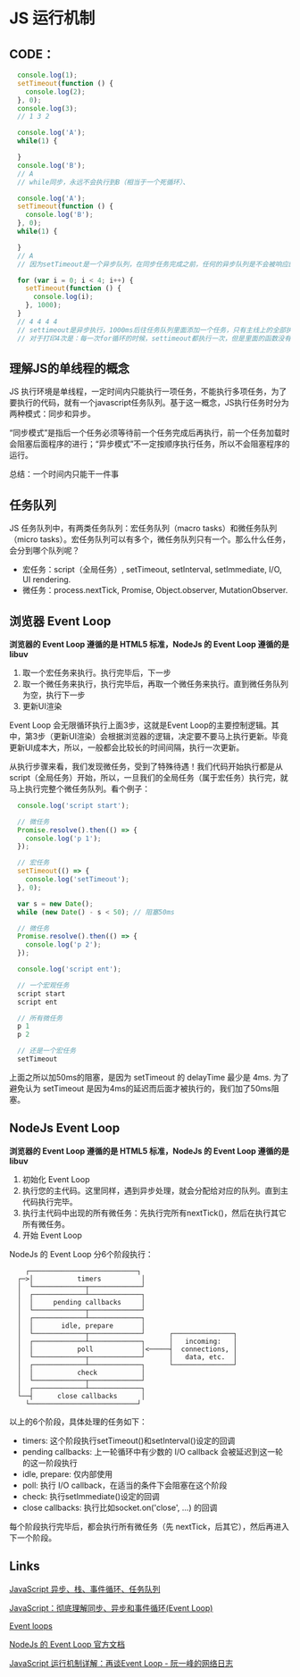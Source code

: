 # JS 运行机制

## CODE：
```js
  console.log(1);
  setTimeout(function () {
    console.log(2);
  }, 0);
  console.log(3);
  // 1 3 2

  console.log('A');
  while(1) {

  }
  console.log('B');
  // A 
  // while同步，永远不会执行到B（相当于一个死循环）、

  console.log('A');
  setTimeout(function () {
    console.log('B');
  }, 0);
  while(1) {

  }
  // A 
  // 因为setTimeout是一个异步队列，在同步任务完成之前，任何的异步队列是不会被响应的

  for (var i = 0; i < 4; i++) {
    setTimeout(function () {
      console.log(i);
    }, 1000);
  }
  // 4 4 4 4
  // settimeout是异步执行，1000ms后往任务队列里面添加一个任务，只有主线上的全部执行完，才会执行任务队列里的任务，当主线执行完成后，i是4，所以此时再去执行任务队列里的任务时，i全部是4了。
  // 对于打印4次是：每一次for循环的时候，settimeout都执行一次，但是里面的函数没有被执行，而是被放到了任务队列里面，等待执行，for循环了4次，就放了4次，当主线程执行完成后，才进入任务队列里面执行
```

## 理解JS的单线程的概念
JS 执行环境是单线程，一定时间内只能执行一项任务，不能执行多项任务，为了要执行的代码，就有一个javascript任务队列。基于这一概念，JS执行任务时分为两种模式：同步和异步。

“同步模式”是指后一个任务必须等待前一个任务完成后再执行，前一个任务加载时会阻塞后面程序的进行；“异步模式”不一定按顺序执行任务，所以不会阻塞程序的运行。

总结：一个时间内只能干一件事

## 任务队列
JS 任务队列中，有两类任务队列：宏任务队列（macro tasks）和微任务队列（micro tasks）。宏任务队列可以有多个，微任务队列只有一个。那么什么任务，会分到哪个队列呢？
* 宏任务：script（全局任务）, setTimeout, setInterval, setImmediate, I/O, UI rendering.
* 微任务：process.nextTick, Promise, Object.observer, MutationObserver.

## 浏览器 Event Loop
**浏览器的 Event Loop 遵循的是 HTML5 标准，NodeJs 的 Event Loop 遵循的是 libuv**
1. 取一个宏任务来执行。执行完毕后，下一步
2. 取一个微任务来执行，执行完毕后，再取一个微任务来执行。直到微任务队列为空，执行下一步
3. 更新UI渲染

Event Loop 会无限循环执行上面3步，这就是Event Loop的主要控制逻辑。其中，第3步（更新UI渲染）会根据浏览器的逻辑，决定要不要马上执行更新。毕竟更新UI成本大，所以，一般都会比较长的时间间隔，执行一次更新。

从执行步骤来看，我们发现微任务，受到了特殊待遇！我们代码开始执行都是从script（全局任务）开始，所以，一旦我们的全局任务（属于宏任务）执行完，就马上执行完整个微任务队列。看个例子：
```js
  console.log('script start');

  // 微任务
  Promise.resolve().then(() => {
    console.log('p 1');
  });

  // 宏任务
  setTimeout(() => {
    console.log('setTimeout');
  }, 0);

  var s = new Date();
  while (new Date() - s < 50); // 阻塞50ms

  // 微任务
  Promise.resolve().then(() => {
    console.log('p 2');
  });

  console.log('script ent');

  // 一个宏观任务
  script start
  script ent

  // 所有微任务
  p 1
  p 2

  // 还是一个宏任务
  setTimeout
```
上面之所以加50ms的阻塞，是因为 setTimeout 的 delayTime 最少是 4ms. 为了避免认为 setTimeout 是因为4ms的延迟而后面才被执行的，我们加了50ms阻塞。

## NodeJs Event Loop
**浏览器的 Event Loop 遵循的是 HTML5 标准，NodeJs 的 Event Loop 遵循的是 libuv**

1. 初始化 Event Loop
2. 执行您的主代码。这里同样，遇到异步处理，就会分配给对应的队列。直到主代码执行完毕。
3. 执行主代码中出现的所有微任务：先执行完所有nextTick()，然后在执行其它所有微任务。
4. 开始 Event Loop

NodeJs 的 Event Loop 分6个阶段执行：
```
    ┌───────────────────────────┐
  ┌─>│           timers          │
  │  └─────────────┬─────────────┘
  │  ┌─────────────┴─────────────┐
  │  │     pending callbacks     │
  │  └─────────────┬─────────────┘
  │  ┌─────────────┴─────────────┐
  │  │       idle, prepare       │
  │  └─────────────┬─────────────┘      ┌───────────────┐
  │  ┌─────────────┴─────────────┐      │   incoming:   │
  │  │           poll            │<─────┤  connections, │
  │  └─────────────┬─────────────┘      │   data, etc.  │
  │  ┌─────────────┴─────────────┐      └───────────────┘
  │  │           check           │
  │  └─────────────┬─────────────┘
  │  ┌─────────────┴─────────────┐
  └──┤      close callbacks      │
    └───────────────────────────┘
```
以上的6个阶段，具体处理的任务如下：
* timers: 这个阶段执行setTimeout()和setInterval()设定的回调
* pending callbacks: 上一轮循环中有少数的 I/O callback 会被延迟到这一轮的这一阶段执行
* idle, prepare: 仅内部使用
* poll: 执行 I/O callback，在适当的条件下会阻塞在这个阶段
* check: 执行setImmediate()设定的回调
* close callbacks: 执行比如socket.on('close', ...) 的回调

每个阶段执行完毕后，都会执行所有微任务（先 nextTick，后其它），然后再进入下一个阶段。

## Links
[JavaScript 异步、栈、事件循环、任务队列](https://segmentfault.com/a/1190000011198232#articleHeader3)

[JavaScript：彻底理解同步、异步和事件循环(Event Loop)](https://segmentfault.com/a/1190000004322358)

[Event loops](https://html.spec.whatwg.org/multipage/webappapis.html#event-loop)

[NodeJs 的 Event Loop 官方文档](https://nodejs.org/en/docs/guides/event-loop-timers-and-nexttick/)

[JavaScript 运行机制详解：再谈Event Loop - 阮一峰的网络日志](http://www.ruanyifeng.com/blog/2014/10/event-loop.html)
